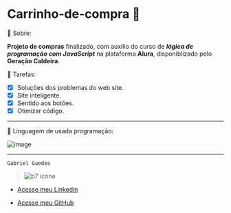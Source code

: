 # Carrinho-de-compra 🛒

🔖 Sobre:

**Projeto de compras** finalizado, com auxílio do curso de _**lógica de programação com JavaScript**_ na plataforma **Alura**, disponiblizado pelo **Geração Caldeira**.



  📑 Tarefas: 
  
  - [x] Soluções dos problemas do web site.
  - [x] Site inteligente.
  - [x] Sentido aos botões.
  - [x] Otimizar código.

***

🚀 Linguagem de usada programação:

![image](https://github.com/byelziin/numero-secreto/assets/174073319/43a247ff-246a-4430-931a-ec5d6ca6d0e1)

***

    Gabriel Guedes


> ![b7 icone](https://github.com/user-attachments/assets/5ff168ec-fe6e-430f-aa16-171a5d226c34)



* [Acesse meu Linkedin](https://www.linkedin.com/in/gabriel-guedes-391155264/)

* [Acesse meu GitHub](https://github.com/byelziin)
